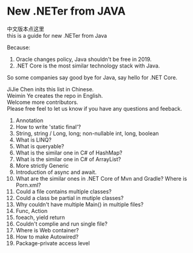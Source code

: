 # New .NETer from JAVA
中文版本点这里  
this is a guide for new .NETer from Java  

Because:
1. Oracle changes policy, Java shouldn't be free in 2019.
2. .NET Core is the most similar technology stack with Java.

So some companies say good bye for Java, say hello for .NET Core.

JiJie Chen inits this list in Chinese.  
Weimin Ye creates the repo in English.  
Welcome more contributors.  
Please free feel to let us know if you have any questions and feeback.

1. Annotation  
1. How to write 'static final'?
2. String, string / Long, long; non-nullable int, long, boolean
3. What is LINQ?
4. What is queryable?
1. What is the similar one in C# of HashMap?
1. What is the similar one in C# of ArrayList?
1. More strictly Generic
1. Introduction of async and await.
1. What are the similar ones in .NET Core of Mvn and Gradle? Where is Porn.xml?
1. Could a file contains multiple classes?
1. Could a class be partial in mutiple classes?
1. Why couldn't have multiple Main() in multiple files?
1. Func, Action
1. foeach, yield return
1. Couldn't complie and run single file?
1. Where is Web container?
1. How to make Autowired?
1. Package-private access level
